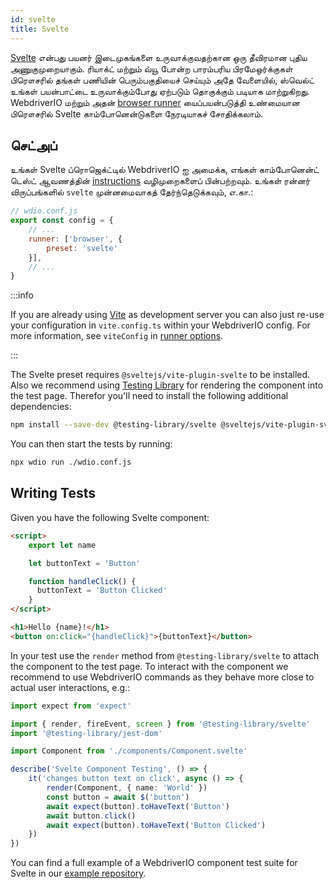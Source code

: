 ```yaml
---
id: svelte
title: Svelte
---
```


[Svelte](https://svelte.dev/) என்பது பயனர் இடைமுகங்களை உருவாக்குவதற்கான ஒரு தீவிரமான புதிய அணுகுமுறையாகும். ரியாக்ட் மற்றும் வ்யூ போன்ற பாரம்பரிய பிரமேஒர்க்குகள் பிரௌசரில் தங்கள் பணியின் பெரும்பகுதியைச் செய்யும் அதே வேளையில், ஸ்வெல்ட் உங்கள் பயன்பாட்டை உருவாக்கும்போது ஏற்படும் தொகுக்கும் படியாக மாற்றுகிறது. WebdriverIO மற்றும் அதன் [browser runner](/docs/runner#browser-runner) யைப்பயன்படுத்தி உண்மையான பிரௌசரில் Svelte காம்போனென்டுகளை நேரடியாகச் சோதிக்கலாம்.

## செட்அப்

உங்கள் Svelte ப்ரொஜெக்ட்டில் WebdriverIO ஐ அமைக்க, எங்கள் காம்போனென்ட் டெஸ்ட் ஆவணத்தின் [instructions](/docs/component-testing#set-up) வழிமுறைகளைப் பின்பற்றவும். உங்கள் ரன்னர் விருப்பங்களில் `svelte` முன்னமைவாகத் தேர்ந்தெடுக்கவும், எ.கா.:

```js
// wdio.conf.js
export const config = {
    // ...
    runner: ['browser', {
        preset: 'svelte'
    }],
    // ...
}
```

:::info

If you are already using [Vite](https://vitejs.dev/) as development server you can also just re-use your configuration in `vite.config.ts` within your WebdriverIO config. For more information, see `viteConfig` in [runner options](/docs/runner#runner-options).

:::

The Svelte preset requires `@sveltejs/vite-plugin-svelte` to be installed. Also we recommend using [Testing Library](https://testing-library.com/) for rendering the component into the test page. Therefor you'll need to install the following additional dependencies:

```sh npm2yarn
npm install --save-dev @testing-library/svelte @sveltejs/vite-plugin-svelte
```

You can then start the tests by running:

```sh
npx wdio run ./wdio.conf.js
```

## Writing Tests

Given you have the following Svelte component:

```html title="./components/Component.svelte"
<script>
    export let name

    let buttonText = 'Button'

    function handleClick() {
      buttonText = 'Button Clicked'
    }
</script>

<h1>Hello {name}!</h1>
<button on:click="{handleClick}">{buttonText}</button>
```

In your test use the `render` method from `@testing-library/svelte` to attach the component to the test page. To interact with the component we recommend to use WebdriverIO commands as they behave more close to actual user interactions, e.g.:

```ts title="svelte.test.js"
import expect from 'expect'

import { render, fireEvent, screen } from '@testing-library/svelte'
import '@testing-library/jest-dom'

import Component from './components/Component.svelte'

describe('Svelte Component Testing', () => {
    it('changes button text on click', async () => {
        render(Component, { name: 'World' })
        const button = await $('button')
        await expect(button).toHaveText('Button')
        await button.click()
        await expect(button).toHaveText('Button Clicked')
    })
})
```

You can find a full example of a WebdriverIO component test suite for Svelte in our [example repository](https://github.com/webdriverio/component-testing-examples/tree/main/svelte-typescript-vite).

